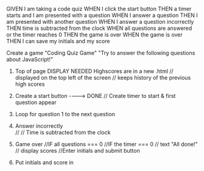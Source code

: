 GIVEN I am taking a code quiz
WHEN I click the start button
THEN a timer starts and I am presented with a question
WHEN I answer a question
THEN I am presented with another question
WHEN I answer a question incorrectly
THEN time is subtracted from the clock
WHEN all questions are answered or the timer reaches 0
THEN the game is over
WHEN the game is over
THEN I can save my initials and my score


Create a game "Coding Quiz Game"
"Try to answer the following questions about JavaScript!"
1. Top of page DISPLAY NEEDED
Highscores are in a new .html 
    // displayed on the top left of the screen 
    // keeps history of the previous high scores

2. Create a start button ----> DONE
    // Create timer to start & first question appear
3. Loop for question 1 to the next question
4. Answer incorrectly   
    // 
    // Time is subtracted from the clock
5. Game over
    //IF all questions === 0
    //IF the timer === 0
    // text "All done!"
    // display scores
    //Enter initials and submit button
6. Put initials and score in 
